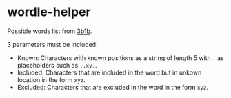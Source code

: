 # wordle-helper

Possible words list from [3b1b](https://github.com/3b1b/videos/tree/master/_2022/wordle).

3 parameters must be included:

- Known: Characters with known positions as a string of length 5 with `.` as placeholders such as `..xy.`.
- Included: Characters that are included in the word but in unkown location in the form `xyz`.
- Excluded: Characters that are excluded in the word in the form `xyz`.